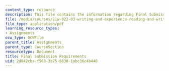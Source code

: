 ```yaml
---
content_type: resource
description: This file contains the information regarding Final Submission Requirements.
file: /media/courses/21w-022-03-writing-and-experience-reading-and-writing-autobiography-spring-2014/2d042cbaf5683b7588381abc36c4b440_MIT21W_022_03S14_final.pdf
file_type: application/pdf
learning_resource_types:
- Assignments
ocw_type: OCWFile
parent_title: Assignments
parent_type: CourseSection
resourcetype: Document
title: Final Submission Requirements
uid: 2d042cba-f568-3b75-8838-1abc36c4b440
---
```

